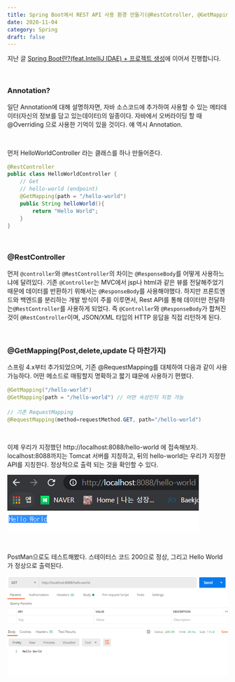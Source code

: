 ```yaml
---
title: Spring Boot에서 REST API 사용 환경 만들기(@RestCotroller, @GetMapping)
date: 2020-11-04
category: Spring
draft: false
---
```


지난 글 [Spring Boot란?(feat.IntelliJ IDAE) + 프로젝트 생성](https://jeonghoon.netlify.app/Spring/SpringBoot2/)에 이어서 진행합니다. 

<br/>

### Annotation?

일단 Annotation에 대해 설명하자면, 자바 소스코드에 추가하여 사용할 수 있는 메타데이터(자신의 정보를 담고 있는데이터)의 일종이다. 자바에서 오버라이딩 할 때 @Overriding 으로 사용한 기억이 있을 것이다. 얘 역시 Annotation.

<br/>

먼저 HelloWorldController 라는 클래스를 하나 만들어준다.

```java
@RestController
public class HelloWorldController {
    // Get
    // hello-world (endpoint)
    @GetMapping(path = "/hello-world")
    public String helloWorld(){
        return "Hello World";
    }
}
```

<br/>

### @RestController

먼저 `@controller`와 `@RestController`의 차이는 `@ResponseBody`를 어떻게 사용하느냐에 달려있다. 기존 `@Controller`는 MVC에서 jsp나 html과 같은 뷰를 전달해주었기 때문에 데이터를 반환하기 위해서는 `@ResponseBody`를 사용해야했다. 하지만 프론트엔드와 백엔드를 분리하는 개발 방식이 주를 이루면서, Rest API를 통해 데이터만 전달하는`@RestController`를 사용하게 되었다. 즉 `@Controller`와 `@ResponseBody`가 합쳐진 것이 `@RestController`이며, JSON/XML 타입의 HTTP 응답을 직접 리턴하게 된다.

<br/>

### @GetMapping(Post,delete,update 다 마찬가지)

스프링 4.x부터 추가되었으며, 기존 @RequestMapping를 대체하여 다음과 같이 사용 가능하다. 어떤 메소드로 매핑할지 명확하고 짧기 떄문에 사용하기 편했다.

```java
@GetMapping("/hello-world")
@GetMapping(path = "/hello-world") // 어떤 속성인지 지정 가능

// 기존 RequestMapping
@RequestMapping(method=requestMethod.GET, path="/hello-world")
```

<br/>

이제 우리가 지정했던 http://localhost:8088/hello-world 에 접속해보자. localhost:8088까지는 Tomcat 서버를 지칭하고, 뒤의 hello-world는 우리가 지정한 API를 지칭한다. 정상적으로 출력 되는 것을 확인할 수 있다.

![image-20201129115911570](SpringBoot3-restcontroller.assets/image-20201129115911570.png)

<br/>

PostMan으로도 테스트해봤다. 스테이터스 코드 200으로 정상, 그리고 Hello World가 정상으로 출력된다.

![image-20201129121151498](SpringBoot3-restcontroller.assets/image-20201129121151498.png)